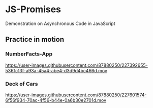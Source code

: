 # JS-Promises
Demonstration on Asynchronous Code in JavaScript


## Practice in motion


### NumberFacts-App

https://user-images.githubusercontent.com/87880250/227392655-5361c13f-a93a-45a4-abe4-d3d9d4bc466d.mov

### Deck of Cars

https://user-images.githubusercontent.com/87880250/227601574-6f56f934-70ac-4f56-b44e-0a6b30e2701d.mov



